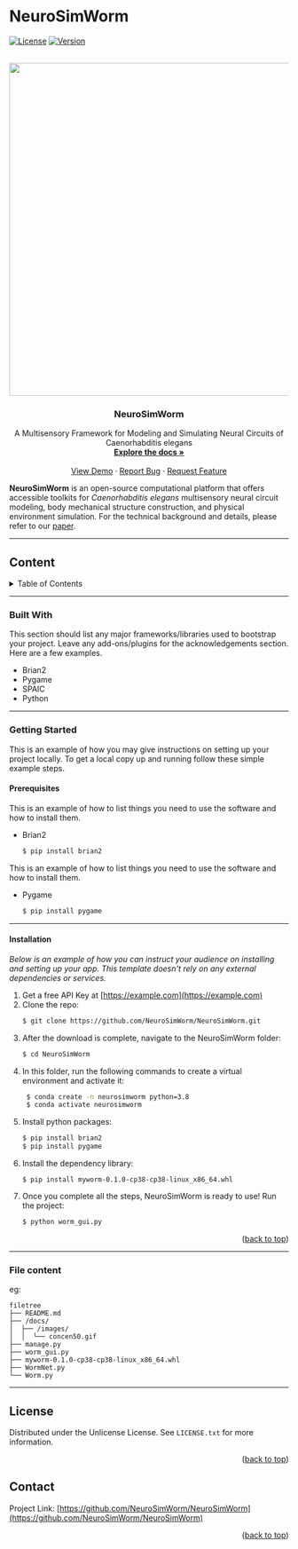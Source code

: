 # NeuroSimWorm 

<!-- PROJECT SHIELDS -->

[![License](https://img.shields.io/badge/license-MIT-blue)](https://github.com/NeuroSimWorm/NeuroSimWorm?tab=MIT-1-ov-file#readme)
[![Version](https://badge.fury.io/gh/tterb%2FHyde.svg)](https://badge.fury.io/gh/tterb%2FHyde)


<!-- PROJECT LOGO -->
<br />
<div align="center">
  <a href="https://github.com/NeuroSimWorm/NeuroSimWorm">
    <img align="center" width="600" src="docs/images/concen50.gif">
  </a>

  <h3 align="center">NeuroSimWorm</h3>

  <p align="center">
    A Multisensory Framework for Modeling and Simulating Neural Circuits of Caenorhabditis elegans
    <br />
    <a href="https://github.com/NeuroSimWorm/NeuroSimWorm"><strong>Explore the docs »</strong></a>
    <br />
    <br />
    <a href="https://github.com/NeuroSimWorm/NeuroSimWorm">View Demo</a>
    &middot;
    <a href="https://github.com/NeuroSimWorm/NeuroSimWorm/issues/new?labels=bug&template=bug-report---.md">Report Bug</a>
    &middot;
    <a href="https://github.com/NeuroSimWorm/NeuroSimWorm/issues/new?labels=enhancement&template=feature-request---.md">Request Feature</a>
  </p>
</div>


**NeuroSimWorm** is an open-source computational platform that offers accessible toolkits for *Caenorhabditis elegans* multisensory neural circuit modeling, body mechanical structure construction, and physical environment simulation. For the technical background and details, please refer to our [paper](https://).

---
 
## Content

<!-- CONTENTS -->
<details>
  <summary>Table of Contents</summary>
  <ol>
    <li>
        <li><a href="#built-with">Built With</a></li>
    </li>
    <li>
      <a href="#getting-started">Getting Started</a>
      <ul>
        <li><a href="#prerequisites">Prerequisites</a></li>
        <li><a href="#installation">Installation</a></li>
      </ul>
    </li>
    <li><a href="#license">License</a></li>
    <li><a href="#contact">Contact</a></li>
  </ol>
</details>

---

### Built With

This section should list any major frameworks/libraries used to bootstrap your project. Leave any add-ons/plugins for the acknowledgements section. Here are a few examples.

* Brian2
* Pygame
* SPAIC
* Python

---

### Getting Started

This is an example of how you may give instructions on setting up your project locally.
To get a local copy up and running follow these simple example steps.

#### Prerequisites

This is an example of how to list things you need to use the software and how to install them.
* Brian2
  ```sh
  $ pip install brian2
  ```

This is an example of how to list things you need to use the software and how to install them.
* Pygame
  ```sh
  $ pip install pygame
  ```
---

#### **Installation**

_Below is an example of how you can instruct your audience on installing and setting up your app. This template doesn't rely on any external dependencies or services._

1. Get a free API Key at [https://example.com](https://example.com)
2. Clone the repo:
   ```sh
   $ git clone https://github.com/NeuroSimWorm/NeuroSimWorm.git
   ```
3. After the download is complete, navigate to the NeuroSimWorm folder:
   ```sh
   $ cd NeuroSimWorm
   ```
4. In this folder, run the following commands to create a virtual environment and activate it:
   ```bash
    $ conda create -n neurosimworm python=3.8
    $ conda activate neurosimworm
    ```
6. Install python packages:
   ```bash
   $ pip install brian2
   $ pip install pygame
   ```
7. Install the dependency library:
   ```whl
   $ pip install myworm-0.1.0-cp38-cp38-linux_x86_64.whl
   ```
8. Once you complete all the steps, NeuroSimWorm is ready to use! Run the project:
   ```sh
   $ python worm_gui.py
   ```

<p align="right">(<a href="#readme-top">back to top</a>)</p>

---

### File content
eg:

```
filetree 
├── README.md
├── /docs/
│  ├── /images/
│  │  └── concen50.gif
├── manage.py
├── worm_gui.py
├── myworm-0.1.0-cp38-cp38-linux_x86_64.whl
├── WormNet.py
└── Worm.py
```

---


<!-- LICENSE -->
## License

Distributed under the Unlicense License. See `LICENSE.txt` for more information.

<p align="right">(<a href="#readme-top">back to top</a>)</p>


<!-- CONTACT -->
## Contact

Project Link: [https://github.com/NeuroSimWorm/NeuroSimWorm](https://github.com/NeuroSimWorm/NeuroSimWorm)

<p align="right">(<a href="#readme-top">back to top</a>)</p>


